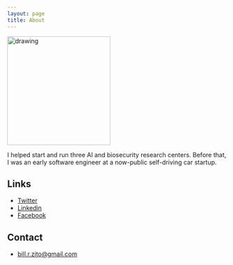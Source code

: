 ```yaml
---
layout: page
title: About
---
```


<img src="https://github.com/BillZito/billzito.github.io/blob/master/assets/bill_goto_headshot.jpg?raw=true" alt="drawing" width="236.5" height="250"/>

I helped start and run three AI and biosecurity research centers. Before that, I was an early software engineer at a now-public self-driving car startup.

## Links
* [Twitter](https://twitter.com/billzito1/)
* [Linkedin](https://www.linkedin.com/in/billzito/)
* [Facebook](https://www.facebook.com/billzito8/)


## Contact
* bill.r.zito@gmail.com
